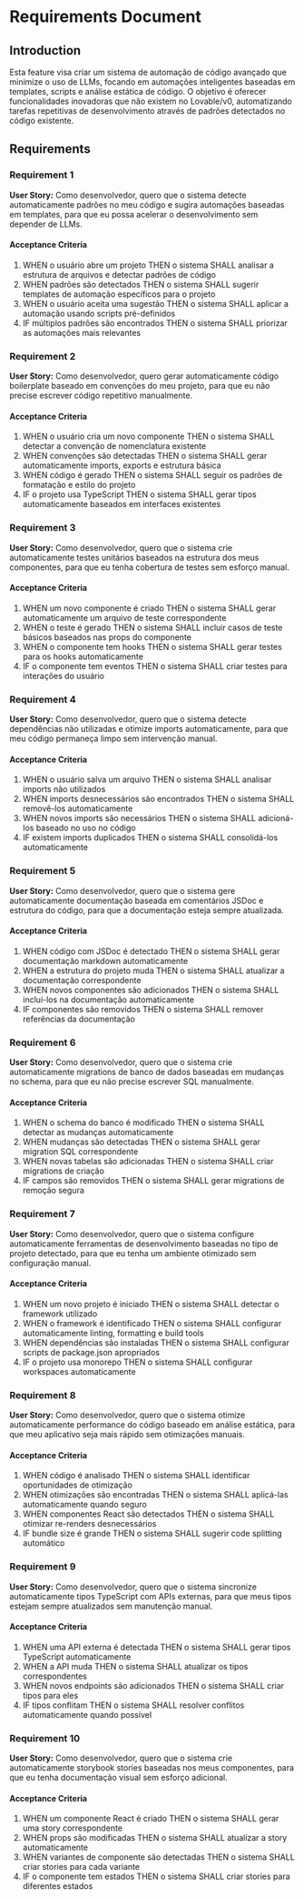 # Requirements Document

## Introduction

Esta feature visa criar um sistema de automação de código avançado que minimize o uso de LLMs, focando em automações inteligentes baseadas em templates, scripts e análise estática de código. O objetivo é oferecer funcionalidades inovadoras que não existem no Lovable/v0, automatizando tarefas repetitivas de desenvolvimento através de padrões detectados no código existente.

## Requirements

### Requirement 1

**User Story:** Como desenvolvedor, quero que o sistema detecte automaticamente padrões no meu código e sugira automações baseadas em templates, para que eu possa acelerar o desenvolvimento sem depender de LLMs.

#### Acceptance Criteria

1. WHEN o usuário abre um projeto THEN o sistema SHALL analisar a estrutura de arquivos e detectar padrões de código
2. WHEN padrões são detectados THEN o sistema SHALL sugerir templates de automação específicos para o projeto
3. WHEN o usuário aceita uma sugestão THEN o sistema SHALL aplicar a automação usando scripts pré-definidos
4. IF múltiplos padrões são encontrados THEN o sistema SHALL priorizar as automações mais relevantes

### Requirement 2

**User Story:** Como desenvolvedor, quero gerar automaticamente código boilerplate baseado em convenções do meu projeto, para que eu não precise escrever código repetitivo manualmente.

#### Acceptance Criteria

1. WHEN o usuário cria um novo componente THEN o sistema SHALL detectar a convenção de nomenclatura existente
2. WHEN convenções são detectadas THEN o sistema SHALL gerar automaticamente imports, exports e estrutura básica
3. WHEN código é gerado THEN o sistema SHALL seguir os padrões de formatação e estilo do projeto
4. IF o projeto usa TypeScript THEN o sistema SHALL gerar tipos automaticamente baseados em interfaces existentes

### Requirement 3

**User Story:** Como desenvolvedor, quero que o sistema crie automaticamente testes unitários baseados na estrutura dos meus componentes, para que eu tenha cobertura de testes sem esforço manual.

#### Acceptance Criteria

1. WHEN um novo componente é criado THEN o sistema SHALL gerar automaticamente um arquivo de teste correspondente
2. WHEN o teste é gerado THEN o sistema SHALL incluir casos de teste básicos baseados nas props do componente
3. WHEN o componente tem hooks THEN o sistema SHALL gerar testes para os hooks automaticamente
4. IF o componente tem eventos THEN o sistema SHALL criar testes para interações do usuário

### Requirement 4

**User Story:** Como desenvolvedor, quero que o sistema detecte dependências não utilizadas e otimize imports automaticamente, para que meu código permaneça limpo sem intervenção manual.

#### Acceptance Criteria

1. WHEN o usuário salva um arquivo THEN o sistema SHALL analisar imports não utilizados
2. WHEN imports desnecessários são encontrados THEN o sistema SHALL removê-los automaticamente
3. WHEN novos imports são necessários THEN o sistema SHALL adicioná-los baseado no uso no código
4. IF existem imports duplicados THEN o sistema SHALL consolidá-los automaticamente

### Requirement 5

**User Story:** Como desenvolvedor, quero que o sistema gere automaticamente documentação baseada em comentários JSDoc e estrutura do código, para que a documentação esteja sempre atualizada.

#### Acceptance Criteria

1. WHEN código com JSDoc é detectado THEN o sistema SHALL gerar documentação markdown automaticamente
2. WHEN a estrutura do projeto muda THEN o sistema SHALL atualizar a documentação correspondente
3. WHEN novos componentes são adicionados THEN o sistema SHALL incluí-los na documentação automaticamente
4. IF componentes são removidos THEN o sistema SHALL remover referências da documentação

### Requirement 6

**User Story:** Como desenvolvedor, quero que o sistema crie automaticamente migrations de banco de dados baseadas em mudanças no schema, para que eu não precise escrever SQL manualmente.

#### Acceptance Criteria

1. WHEN o schema do banco é modificado THEN o sistema SHALL detectar as mudanças automaticamente
2. WHEN mudanças são detectadas THEN o sistema SHALL gerar migration SQL correspondente
3. WHEN novas tabelas são adicionadas THEN o sistema SHALL criar migrations de criação
4. IF campos são removidos THEN o sistema SHALL gerar migrations de remoção segura

### Requirement 7

**User Story:** Como desenvolvedor, quero que o sistema configure automaticamente ferramentas de desenvolvimento baseadas no tipo de projeto detectado, para que eu tenha um ambiente otimizado sem configuração manual.

#### Acceptance Criteria

1. WHEN um novo projeto é iniciado THEN o sistema SHALL detectar o framework utilizado
2. WHEN o framework é identificado THEN o sistema SHALL configurar automaticamente linting, formatting e build tools
3. WHEN dependências são instaladas THEN o sistema SHALL configurar scripts de package.json apropriados
4. IF o projeto usa monorepo THEN o sistema SHALL configurar workspaces automaticamente

### Requirement 8

**User Story:** Como desenvolvedor, quero que o sistema otimize automaticamente performance do código baseado em análise estática, para que meu aplicativo seja mais rápido sem otimizações manuais.

#### Acceptance Criteria

1. WHEN código é analisado THEN o sistema SHALL identificar oportunidades de otimização
2. WHEN otimizações são encontradas THEN o sistema SHALL aplicá-las automaticamente quando seguro
3. WHEN componentes React são detectados THEN o sistema SHALL otimizar re-renders desnecessários
4. IF bundle size é grande THEN o sistema SHALL sugerir code splitting automático

### Requirement 9

**User Story:** Como desenvolvedor, quero que o sistema sincronize automaticamente tipos TypeScript com APIs externas, para que meus tipos estejam sempre atualizados sem manutenção manual.

#### Acceptance Criteria

1. WHEN uma API externa é detectada THEN o sistema SHALL gerar tipos TypeScript automaticamente
2. WHEN a API muda THEN o sistema SHALL atualizar os tipos correspondentes
3. WHEN novos endpoints são adicionados THEN o sistema SHALL criar tipos para eles
4. IF tipos conflitam THEN o sistema SHALL resolver conflitos automaticamente quando possível

### Requirement 10

**User Story:** Como desenvolvedor, quero que o sistema crie automaticamente storybook stories baseadas nos meus componentes, para que eu tenha documentação visual sem esforço adicional.

#### Acceptance Criteria

1. WHEN um componente React é criado THEN o sistema SHALL gerar uma story correspondente
2. WHEN props são modificadas THEN o sistema SHALL atualizar a story automaticamente
3. WHEN variantes de componente são detectadas THEN o sistema SHALL criar stories para cada variante
4. IF o componente tem estados THEN o sistema SHALL criar stories para diferentes estados
